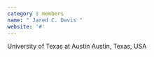 ```yaml
---
category : members
name: " Jared C. Davis " 
website: '#'
---
```

University of Texas at Austin
Austin, Texas, USA

